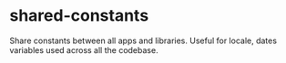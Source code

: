 # shared-constants

Share constants between all apps and libraries. Useful for locale, dates variables used across all the codebase.
